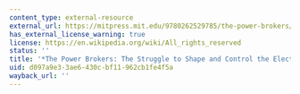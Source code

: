 ```yaml
---
content_type: external-resource
external_url: https://mitpress.mit.edu/9780262529785/the-power-brokers/
has_external_license_warning: true
license: https://en.wikipedia.org/wiki/All_rights_reserved
status: ''
title: '*The Power Brokers: The Struggle to Shape and Control the Electric Power Industry*'
uid: d097a9e3-3ae6-430c-bf11-962cb1fe4f5a
wayback_url: ''
---
```

